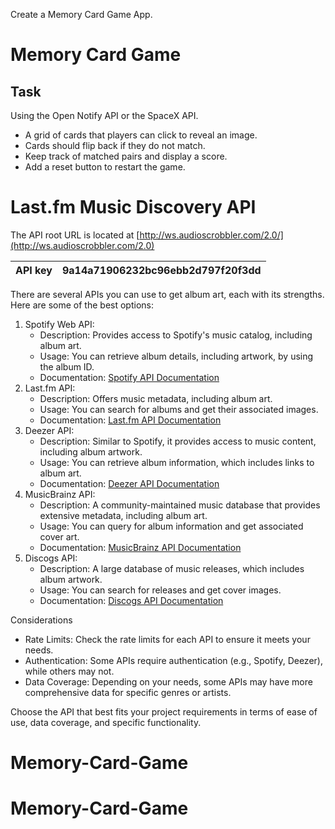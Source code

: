 Create a Memory Card Game App.

# Memory Card Game

## Task

Using the Open Notify API or the SpaceX API.

- A grid of cards that players can click to reveal an image.
- Cards should flip back if they do not match.
- Keep track of matched pairs and display a score.
- Add a reset button to restart the game.

# Last.fm Music Discovery API

The API root URL is located at [http://ws.audioscrobbler.com/2.0/](http://ws.audioscrobbler.com/2.0)

| API key | 9a14a71906232bc96ebb2d797f20f3dd |
| ------- | -------------------------------- |


There are several APIs you can use to get album art, each with its strengths. Here are some of the best options:

1. Spotify Web API:
   - Description: Provides access to Spotify's music catalog, including album art.
   - Usage: You can retrieve album details, including artwork, by using the album ID.
   - Documentation: [Spotify API Documentation](https://developer.spotify.com/documentation/web-api/ "developer.spotify.com")
2. Last.fm API:
   - Description: Offers music metadata, including album art.
   - Usage: You can search for albums and get their associated images.
   - Documentation: [Last.fm API Documentation](https://www.last.fm/api "www.last.fm")
3. Deezer API:
   - Description: Similar to Spotify, it provides access to music content, including album artwork.
   - Usage: You can retrieve album information, which includes links to album art.
   - Documentation: [Deezer API Documentation](https://developers.deezer.com/api "developers.deezer.com")
4. MusicBrainz API:
   - Description: A community-maintained music database that provides extensive metadata, including album art.
   - Usage: You can query for album information and get associated cover art.
   - Documentation: [MusicBrainz API Documentation](https://musicbrainz.org/doc/MusicBrainz_API "musicbrainz.org")
5. Discogs API:
   - Description: A large database of music releases, which includes album artwork.
   - Usage: You can search for releases and get cover images.
   - Documentation: [Discogs API Documentation](https://www.discogs.com/developers "www.discogs.com")

Considerations

* Rate Limits: Check the rate limits for each API to ensure it meets your needs.
* Authentication: Some APIs require authentication (e.g., Spotify, Deezer), while others may not.
* Data Coverage: Depending on your needs, some APIs may have more comprehensive data for specific genres or artists.

Choose the API that best fits your project requirements in terms of ease of use, data coverage, and specific functionality.
# Memory-Card-Game
# Memory-Card-Game
